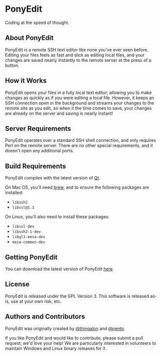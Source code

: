 PonyEdit
========

Coding at the speed of thought.

## About PonyEdit

PonyEdit is a remote SSH text editor like none you've ever seen before. Editing your files feels as fast and slick as editing local files, and your changes are saved nearly instantly to the remote server at the press of a button.

## How it Works

PonyEdit opens your files in a fully local text editor; allowing you to make changes as quickly as if you were editing a local file. However, it keeps an SSH connection open in the background and streams your changes to the remote site as you edit, so when it the time comes to save, your changes are already on the server and saving is nearly instant!

## Server Requirements

PonyEdit operates over a standard SSH shell connection, and only requires Perl on the remote server. There are no other special requirements, and it doesn't open any additional ports.

## Build Requirements

PonyEdit compiles with the latest version of [Qt](https://www.qt.io/).

On Mac OS, you'll need [brew](https://brew.sh/), and to ensure the following packages are installed:

* `libssh2`
* `libssl@1.1`

On Linux, you'll also need to install these packages:

* `libssl-dev`
* `libssh2-1-dev`
* `libgl1-mesa-dev`
* `mesa-common-dev`

## Getting PonyEdit

You can download the latest version of PonyEdit [here](https://github.com/PonyEdit/PonyEdit/releases).

## License

PonyEdit is released under the GPL Version 3. This software is released as-is, use at your own risk, etc.

## Authors and Contributors

PonyEdit was originally created by [@thingalon](https://github.com/thingalon) and [@pento](https://github.com/pento).

If you like PonyEdit and would like to contribute, please submit a pull request; we'd love your help! We are particularly interested in volunteers to maintain Windows and Linux binary releases for it.
